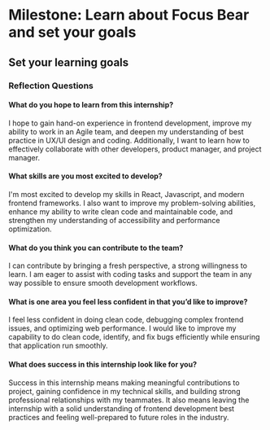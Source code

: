 # Milestone: Learn about Focus Bear and set your goals

## Set your learning goals

### Reflection Questions

#### What do you hope to learn from this internship?

I hope to gain hand-on experience in frontend development, improve my ability to work in an Agile team, and deepen my understanding of best practice in UX/UI design and coding. Additionally, I want to learn how to effectively collaborate with other developers, product manager, and project manager.

#### What skills are you most excited to develop?

I'm most excited to develop my skills in React, Javascript, and modern frontend frameworks. I also want to improve my problem-solving abilities, enhance my ability to write clean code and maintainable code, and strengthen my understanding of accessibility and performance optimization.

#### What do you think you can contribute to the team?

I can contribute by bringing a fresh perspective, a strong willingness to learn. I am eager to assist with coding tasks and support the team in any way possible to ensure smooth development workflows.

#### What is one area you feel less confident in that you’d like to improve?

I feel less confident in doing clean code, debugging complex frontend issues, and optimizing web performance. I would like to improve my capability to do clean code, identify, and fix bugs efficiently while ensuring that application run smoothly.

#### What does success in this internship look like for you?

Success in this internship means making meaningful contributions to project, gaining confidence in my technical skills, and building strong professional relationships with my teammates. It also means leaving the internship with a solid understanding of frontend development best practices and feeling well-prepared to future roles in the industry.
